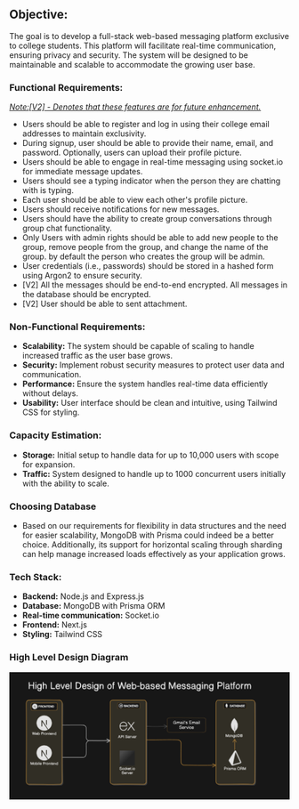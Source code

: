 ## Objective:
The goal is to develop a full-stack web-based messaging platform exclusive to college students. This platform will facilitate real-time communication, ensuring privacy and security. The system will be designed to be maintainable and scalable to accommodate the growing user base.

### Functional Requirements:
<i><u>Note:[V2] - Denotes that these features are for future enhancement.</i></u>
- Users should be able to register and log in using their college email addresses to maintain exclusivity.
- During signup, user should be able to provide their name, email, and password. Optionally, users can upload their profile picture.
- Users should be able to engage in real-time messaging using socket.io for immediate message updates.
- Users should see a typing indicator when the person they are chatting with is typing.
- Each user should be able to view each other's profile picture.
- Users should receive notifications for new messages.
- Users should have the ability to create group conversations through group chat functionality.
- Only Users with admin rights should be able to add new people to the group, remove people from the group, and change the name of the group.
  by default the person who creates the group will be admin.
- User credentials (i.e., passwords) should be stored in a hashed form using Argon2 to ensure security.
- [V2] All the messages should be end-to-end encrypted. All messages in the database should be encrypted.
- [V2] User should be able to sent attachment.

### Non-Functional Requirements:
- **Scalability:** The system should be capable of scaling to handle increased traffic as the user base grows.
- **Security:** Implement robust security measures to protect user data and communication.
- **Performance:** Ensure the system handles real-time data efficiently without delays.
- **Usability:** User interface should be clean and intuitive, using Tailwind CSS for styling.

### Capacity Estimation:
- **Storage:** Initial setup to handle data for up to 10,000 users with scope for expansion.
- **Traffic:** System designed to handle up to 1000 concurrent users initially with the ability to scale.

### Choosing Database
- Based on our requirements for flexibility in data structures and the need for easier scalability, MongoDB with Prisma could indeed be a better choice. 
Additionally, its support for horizontal scaling through sharding can help manage increased loads effectively as your application grows.


### Tech Stack:
- **Backend:** Node.js and Express.js
- **Database:** MongoDB with Prisma ORM
- **Real-time communication:** Socket.io
- **Frontend:** Next.js
- **Styling:** Tailwind CSS

### High Level Design Diagram
![Design Diagram.png](Design_Diagram.png)